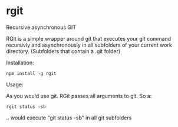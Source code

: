 rgit
====

Recursive asynchronous GIT

RGit is a simple wrapper around git that executes your git command recursivly and asynchronously in all subfolders of your current work directory. (Subfolders that contain a .git folder)

Installation:
```
npm install -g rgit
```

Usage:

As you would use git. RGit passes all arguments to git. So a:
```
rgit status -sb 
```
.. would execute "git status -sb" in all git subfolders
